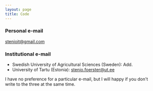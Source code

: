 ```yaml
---
layout: page
title: Code
---
```


### Personal e-mail
stenioit@gmail.com

### Institutional e-mail
- Swedish University of Agricultural Sciences (Sweden): Add.
- University of Tartu (Estonia): stenio.foerster@ut.ee

I have no preference for a particular e-mail, but I will happy if you don't write to the three at the same time.
